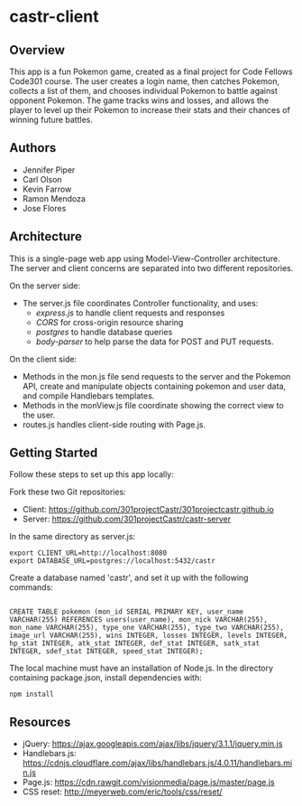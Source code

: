 # castr-client

## Overview
This app is a fun Pokemon game, created as a final project for Code Fellows Code301 course.
The user creates a login name, then catches Pokemon, collects a list of them, and chooses individual Pokemon to battle against opponent Pokemon. The game tracks wins and losses, and allows the player to level up their Pokemon to increase their stats and their chances of winning future battles.

## Authors
* Jennifer Piper
* Carl Olson
* Kevin Farrow
* Ramon Mendoza
* Jose Flores

## Architecture
This is a single-page web app using Model-View-Controller architecture. The server and client concerns are separated into two different repositories. 

On the server side:
 * The server.js file coordinates Controller functionality, and uses:
   * *express.js* to handle client requests and responses
   * *CORS* for cross-origin resource sharing
   * *postgres* to handle database queries
   * *body-parser* to help parse the data for POST and PUT requests.
 
On the client side: 
 * Methods in the mon.js file send requests to the server and the Pokemon API, create and manipulate objects containing pokemon and user data, and compile Handlebars templates. 
 * Methods in the monView.js file coordinate showing the correct view to the user. 
 * routes.js handles client-side routing with Page.js.

## Getting Started
Follow these steps to set up this app locally:

Fork these two Git repositories:
* Client: https://github.com/301projectCastr/301projectcastr.github.io
* Server: 
https://github.com/301projectCastr/castr-server

In the same directory as server.js:
```export PORT=3000
export CLIENT_URL=http://localhost:8080
export DATABASE_URL=postgres://localhost:5432/castr
```

Create a database named 'castr', and set it up with the following commands:

```CREATE TABLE users (id SERIAL PRIMARY KEY, name VARCHAR(255) NOT NULL UNIQUE);

CREATE TABLE pokemon (mon_id SERIAL PRIMARY KEY, user_name VARCHAR(255) REFERENCES users(user_name), mon_nick VARCHAR(255), mon_name VARCHAR(255), type_one VARCHAR(255), type_two VARCHAR(255), image_url VARCHAR(255), wins INTEGER, losses INTEGER, levels INTEGER, hp_stat INTEGER, atk_stat INTEGER, def_stat INTEGER, satk_stat INTEGER, sdef_stat INTEGER, speed_stat INTEGER);
```

The local machine must have an installation of Node.js. In the directory containing package.json, install dependencies with:
```
npm install
```

## Resources

* jQuery: https://ajax.googleapis.com/ajax/libs/jquery/3.1.1/jquery.min.js
* Handlebars.js: https://cdnjs.cloudflare.com/ajax/libs/handlebars.js/4.0.11/handlebars.min.js
* Page.js: https://cdn.rawgit.com/visionmedia/page.js/master/page.js
* CSS reset: http://meyerweb.com/eric/tools/css/reset/ 